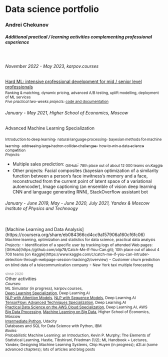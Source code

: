 # Data science portfolio
### Andrei Chekunov

<h5>Additional practical / learning activities complementing professional experience</h5>
<br>

<h6>November 2022 - May 2023, karpov.courses</h6>

[Hard ML: intensive professional development for mid / senior level professionals](https://lab.karpov.courses/certificate/87e1563c-832c-41dd-8a29-216fa82660cc/en/)
<sub><br>Ranking & matching, dynamic pricing, advanced A/B testing, uplift modelling, deployment of ML services<br>
<i>Five practical two-weeks projects: </i>[code and documentation](./)
</sub>
<h6>January - May 2021, Higher School of Economics, Moscow</h6>
Advanced Machine Learning Specialization

[<sub>Introduction to deep learning</sub>](https://www.coursera.org/account/accomplishments/certificate/86HZSGMSV58F),
[<sub>natural language processing</sub>](https://www.coursera.org/account/accomplishments/certificate/ATCRU4SVY8XC), 
[<sub>bayesian methods for machine learning</sub>](https://www.coursera.org/account/accomplishments/certificate/GASYGRESHB7X), 
[<sub>addressing large hadron collider challenges</sub>](https://www.coursera.org/account/accomplishments/certificate/9GM595X2AU2U), 
[<sub>how to win a data science competition</sub>](https://www.coursera.org/account/accomplishments/certificate/9K7TCLFRHCTS)
<br>
<sub><i>Projects:</i><br>

- Multiple sales prediction:</sub> 
  [<sub>GitHub</sub>](https://github.com/olip78/Predict_Future_Sales/); <sub>78th place out of about 12 000 teams</sub> [<sub>on Kaggle</sub>](https://www.kaggle.com/c/competitive-data-science-predict-future-sales/overview)<sub>
- Other projects: Facial composites (bayesian optimization of a similarity function between a person’s face inwitness’s memory and a face, reconstructed from the current point of latent space of a variational autoencoder), Image captioning (an ensemble of vision deep learning CNN and language generating RNN), StackOverflow assistant bot</sub>



<h6>January - June 2019, May - June 2020, July 2021, Yandex  & Moscow Institute of Physics and Technoogy </h6><br>
[Machine Learning and Data Analysis](https://coursera.org/share/eb084366cd4cc9a157906a160cf6fc06)
<span style="font-size:12px;"><br>
Machine learning, optimization and statistics for data science, practical data analysis
</span>
<br>
<span style="font-size:12px;">
<i>Projects: </i></span>
- <span style="font-size:12px;">Identification of a specific user by tracking logs of attended Web pages: [GitHub](https://github.com/olip78/Catch-Me-If-You-Can.git); 10th place out of about 4 700 teams [on Kaggle](https://www.kaggle.com/c/catch-me-if-you-can-intruder-detection-through-webpage-session-tracking2/overview)</span>
- <span style="font-size:12px;">Customer churn prediction on blind data of a telecommunication company</span>
- <span style="font-size:12px;">New York taxi multiple forecasting</span>




<span style="color:gray;font-size:11px;">sinse 2020</span><br>
Other activities<br>
<span style="font-size:12px;">
<i>Courses: </i></span>
<span style="font-size:12px;"><br>
ML Simulator (in progress), karpov.courses, <br>
[Deep Learning Specialization](https://coursera.org/share/7202dee1718b83ba51cf5025d77db52a), Deep Learning.AI<br>
[NLP with Attention Models](https://coursera.org/share/8774cb15c597476489ff85dbffb5733f), [NLP with Sequence Models](https://coursera.org/share/c7fa4548b6d44097fe0519c4e44c78f0), Deep Learning.AI<br>
[TensorFlow: Advanced Techniques Specialization](https://coursera.org/share/a717322472a9b6eb8326412c7bd49eb4), Deep Learning.AI<br> 
[Practical Data Science on the AWS Cloud Specialization,](https://coursera.org/share/1a5642236ee215b97706042775eacb7e) Deep Learning.AI, AWS<br>
[Big Data Processing](https://coursera.org/share/cb969de28edcb92d36eaf86d2df70a30), [Machine Learning on Big Data](https://coursera.org/share/98c78924e2a0a6e34fb1f6aa79607bf9), Higher School of Economics, Moscow<br>
[Intermediate Python](https://confirm.udacity.com/CTA9GKXP), Udacity<br>
Databases and SQL for Data Science with Python, IBM<br>
</span>
<span style="font-size:12px;">
<i>Books: </i></span><br>
<span style="font-size:12px;">
Probabilistic Machine Learning: an Introduction, Kevin P. Murphy; The Elements of Statistical Learning, Hastie, Tibshirani, Friedman (1/2); ML Handbook + Lectures, Yandex; Designing Machine Learning Systems, Chip Huyen (in progress); d2l.ai (some advanced chapters); lots of articles and blog posts</span>
